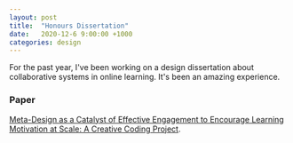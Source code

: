 ```yaml
---
layout: post
title:  "Honours Dissertation"
date:   2020-12-6 9:00:00 +1000
categories: design
---
```

For the past year, I've been working on a design dissertation about collaborative systems in online learning. It's been an amazing experience.

### Paper

[Meta-Design as a Catalyst of Effective Engagement to Encourage Learning Motivation at Scale: A Creative Coding Project](/blog/assets/dissertation-sam-hall.pdf).
